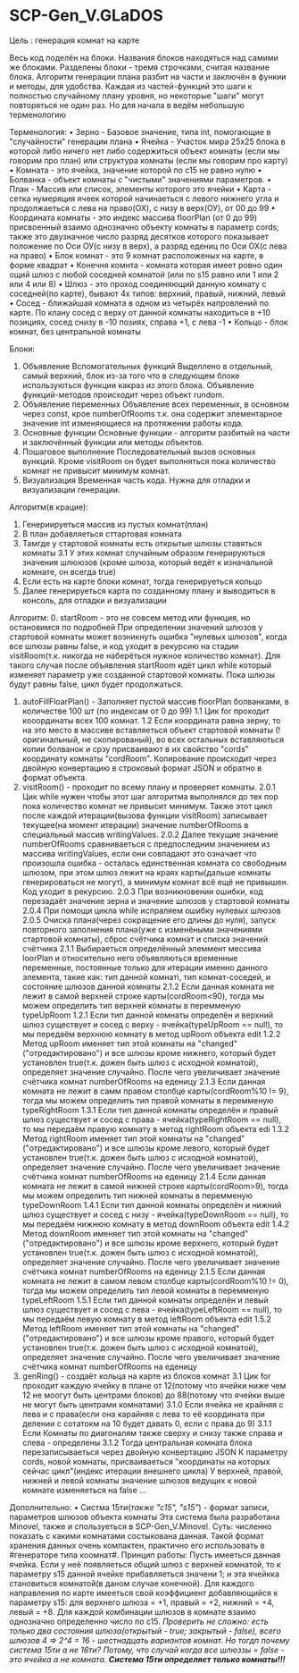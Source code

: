 # SCP-Gen_V.GLaDOS
Цель : генерация комнат на карте 

Весь код поделён на блоки. Названия блоков находяться над самими же блоками. Разделены блоки - тремя строчками, считая название блока.
Алгоритм генерации плана разбит на части и заключён в функии и методы, для удобства. Каждая из частей-функций это шаги к полностью случайному плану уровня, но некоторые "шаги" могут повторяться не один раз.
Но для начала в ведём небольшую терменологию

Терменология:
• Зерно - Базовое значение, типа int, помогающие в "случайности" генерации плана
• Ячейка - Участок мира 25х25 блока в которой либо ничего нет либо содержиться объект комнаты (если мы говорим про план) или структура комнаты (если мы говорим про карту)
• Комната - это ячейка, значение которой по с15 не равно нулю
• Болванка - объект комнаты с "чистыми" значениями параметров.
• План - Массив или список, элементы которого это ячейки 
• Карта - сетка нумеряция ячеек которой начинаеться с левого нижнего угла и продолжаеться с лева на право(ОХ), с низу в верх(ОУ), от 00 до 99
• Координата комнаты - это индекс массива floorPlan (от 0 до 99) присвоенный взаимо однозначно объекту комнаты в параметр cords; также это двузначное число разряд десятков которого показывает положение по Оси ОУ(с низу в верх), а разряд едениц по Оси ОХ(с лева на право)
• Блок комнат - это 9 комнат расположеных на карте, в форме квадрат
• Конечня комнта - комната которая имеет ровно один ощий шлюз с любой соседней комнатой (или по s15 равно или 1 или 2 или 4 или 8)
• Шлюз - это проход соединяющий данную комнату с соседней(по карте), бывают 4х типов: верхний, правый, нижний, левый
• Сосед - ближайшая комната в одном из четырёх напровлений по карте. По клану сосед с верху от данной комнаты находиться в +10 позициях, сосед снизу в -10 позиях, справа +1, с лева -1
• Кольцо - блок комнат, без центральной комнаты

Блоки: 
1. Объявление Вспомогательных функций 
    Выделлено в отдельный, самый верхний, блок из-за того что в следующем блоке используються функции какраз из этого блока. Объявление функций-методов происходит через объект rundom.
2. Объявление переменных
	Объявление всех переменных, в основном через сonst, крое numberOfRooms т.к. она содержит элементарное значение int изменяющиеся на протяжении работы кода.
3. Основные функции
	Основные функции - алгоритм разбитый на части и заключённый функции или методы объектов.
4. Пошаговое выполнение
	Последовательный вызов основных вункций. Кроме visitRoom он будет выполняться пока количество комнат не привысит минимум комнат.
5. Визуализация
	Временная часть кода. Нужна для отладки и визуализации генерации.

Алгоритм(в крацие):
1. Генериируеться массив из пустых комнат(план)
2. В план добавляеться сттартовая комната
3. Тамгде у стартовой комнаты есть открытые шлюзы ставяться комнаты
3.1 У этих комнат случайным образом генерируються значения шлююзов (кроме шлюза, который ведёт к изначальной комнате, он всегда true)
4. Если есть на карте блоки комнат, тогда генерируеться кольцо
5. Далее генерируеться карта по созданному плану и выводиться в  консоль, для отладки и визуализации

Алгоритм:
0. startRoom - это не совсем метод или функция, но остановимся по подробней
	При определении значений шлюзов у стартовой комнаты может возникнуть ошибка "нулевых шлюзов", когда все шлюзы равны false, и код уходит в рекурсию на стадии visitRoom(т.к. никогда не наберёться нужное количество комнат).
	Для такого случая после объявления startRoom идёт цикл while который изменяет параметр уже созданной стартовой комнаты. Пока шлюзы будут равны false, цикл будет продолжаться.
1. autoFillFloarPlan() - Заполняет пустой массив floorPlan болванками, в количестве 100 шт (по индексам от 0 до 99)
    1.1 
        Цик for проходит кооординаты всех 100 комнат. 
    1.2 
        Если координата равна зерну, то на это место в массиве вставляеться объект стартовой комнаты (!оригинальный, не скопированый), во всех остальных вставляються копии болванок и  срзу присваивают в их свойство "cords" координату комнаты "cordRoom". Копирование происходит через двойную конвертацию в строковый формат JSON и обратно в формат объекта.
2. visitRoom() - проходит по всему плану и проверяет комнаты.
	2.0.1 
		Цик while нужен чтобы этот шаг алгоритма выполнялся до тех пор пока количество комнат не привысит минимум. Также этот цикл после каждой итерации(вызова функции visitRoom) записывает текущее(на момент итерации) значение numberOfRooms в специальный массив writingValues.
	2.0.2 
		Далее текущие значение numberOfRooms сравниваеться с предпоследним значением из массива writingValues, если они совпадают это означает что произошла ошибка - осталась единственная комната со свободным шлюзом, при этом шлюз лежит на краях карты(дальше комнаты генерироваться не могут), а минимум комнат всё ещё не привышен. Код уходит в рекурсию.
	2.0.3 
		При возникновении ошибки, код перезадаёт значение зерна и значение шлюзов у стартовой комнаты
	2.0.4 
		При помощи цикла while испраляем ошибку нулевых шлюзов
	2.0.5 
		Очиска плана(через сокращение его длины до нуля), запуск повторного заполнения плана(уже с изменёными значениями стартовой комнаты), сброс счётчика комнат и списка значений счётчика
	2.1.1 
		Выбираеться определённый элеммент мессива loorPlan и относительно него объявляються временные переменные, постоянные только для итерации именно данного элемента, такие как: тип данной комнаті, тип комнат-соседей, и состояние шлюзов данной комнаты
	2.1.2 Если данная комната не лежит в самой верхней строке карты(cordRoom<90), тогда мы можем определить тип верхней комнаты в перемменую typeUpRoom
		1.2.1 
			Если тип данной комнаты определён и верхний шлюз существует и сосед с верху - ячейка(typeUpRoom == null), то мы передаём верхнюю комнату в метод upRoom объекта edit
		1.2.2 
			Метод upRoom именяет тип этой комнаты на "changed"("отредактировано") и все шлюзы кроме нижнего, который будет установлен true(т.к. дожен быть шлюз с исходной комнатой), определяет значение случайно. После чего увеличивает значение счётчика комнат numberOfRooms на еденицу
	2.1.3 Если данная комната не лежит в самм правом столбце карты(cordRoom%10 != 9), тогда мы можем определить тип правой комнаты в перемменую typeRightRoom
		1.3.1 
			Если тип данной комнаты определён и правый шлюз существует и сосед с права - ячейка(typeRightRoom == null), то мы передаём правую комнату в метод rightRoom объекта edi
		1.3.2 
			Метод rightRoom именяет тип этой комнаты на "changed"("отредактировано") и все шлюзы кроме левого, который будет установлен true(т.к. дожен быть шлюз с исходной комнатой), определяет значение случайно. После чего увеличивает значение счётчика комнат numberOfRooms на еденицу
	2.1.4 Если данная комната не лежит в самой нижней строке карты(cordRoom>9), тогда мы можем определить тип нижней комнаты в перемменую typeDownRoom
		1.4.1 
			Если тип данной комнаты определён и нижний шлюз существует и сосед с низу - ячейка(typeDownRoom == null), то мы передаём нижнюю комнату в метод downRoom объекта edit
		1.4.2 
			Метод downRoom именяет тип этой комнаты на "changed"("отредактировано") и все шлюзы кроме верхнего, который будет установлен true(т.к. дожен быть шлюз с исходной комнатой), определяет значение случайно. После чего увеличивает значение счётчика комнат numberOfRooms на еденицу
	2.1.5 Если данная комната не лежит в самом левом столбце карты(cordRoom%10 != 0), тогда мы можем определить тип левой комнаты в перемменую typeLeftRoom
		1.5.1 
			Если тип данной комнаты определён и левый шлюз существует и сосед с лева - ячейка(typeLeftRoom == null), то мы передаём левую комнату в метод leftRoom объекта edit
		1.5.2 
			Метод leftRoom именяет тип этой комнаты на "changed"("отредактировано") и все шлюзы кроме правого, который будет установлен true(т.к. дожен быть шлюз с исходной комнатой), определяет значение случайно. После чего увеличивает значение счётчика комнат numberOfRooms на еденицу
3. genRing() - создаёт кольца на карте из блоков комнат 
	3.1 Цик for проходит каждую ячейку в плане от 12(потому что ячейки ниже чем 12 не моогут быть центрами блоков) до 88(потому что ячейки выше не могут быть центрами комнатами)
		3.1.0 
			Если ячейка не крайняя с лева и с права(если она карайняя с лева то её координата при делении с сотатокм на 10 будет давать 0, если с права до 9)
		3.1.1
			Если Комнаты по диагоналям также сверху и снизу также справа и слева - определены 
		3.1.2 
			Тогда центральная комната блока перезаписываеться через двойную конвертацию JSON 
			К параметру cords, новой комнаты, присваиваеться "координаты на которых сейчас цикл"(индекс итерации внешнего цикла)
			У верхней, правой, нижней и левой комнаты значение шлюзов ведущих к новой комнате изменяеться на false
			...
 <!-- важно!! генератор колец, просто уберает комнату, вполне возможно что он может разрубить карту на две части -->

Дополнительно: 
• Систма 15ти(*также "с15", "s15"*) - формат записи, параметров шлюзов объекта комнаты
	Эта система была разработана Minovel, также и спользуеться в SCP-Gen_V.Minovel. 
	Суть: численно показать с какими комнатами состыкована данная. Такой формат хранения данных очень компактен, практично его использовать в #генераторе типа коомнат#.
	Принцип работы: 
		Пусть имееться данная ячейка. Если у неё появляеться общий шлюз с верхней комнатой, то к параметру s15 данной ячейке прибавляеться значени 1; и эта ячейкка становиться комнатой(в даном случае конечной).
		Для каждого направления по карте имееться свой коэффициент добавляющийся к параметру s15: для верхнего шлюза = +1, правый = +2, нижний = +4, левый = +8.
		Для каждой комбинации шлюзов в комнате взаимо однозначно определенно число по с15. *Проверить не сложно: есть только два состояния шлюза(открытый - true; закрытый - false), всего шлюзов 4 => 2^4 = 16 - шестнадцать вариантов комнат. Но тогдп почему система 15ти а не 16ти? Потому, что случай когда все шлюззы = false - это ячейка а не комната. __Система 15ти определяет только комнаты!!!__*
